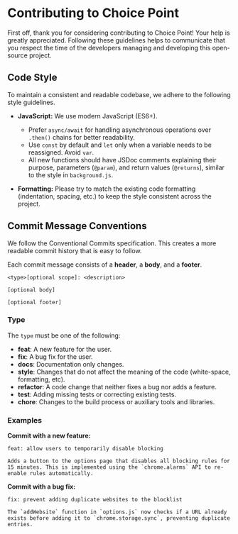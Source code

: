 # Contributing to Choice Point

First off, thank you for considering contributing to Choice Point! Your help is greatly appreciated. Following these guidelines helps to communicate that you respect the time of the developers managing and developing this open-source project.

## Code Style

To maintain a consistent and readable codebase, we adhere to the following style guidelines.

-   **JavaScript:** We use modern JavaScript (ES6+).
    -   Prefer `async/await` for handling asynchronous operations over `.then()` chains for better readability.
    -   Use `const` by default and `let` only when a variable needs to be reassigned. Avoid `var`.
    -   All new functions should have JSDoc comments explaining their purpose, parameters (`@param`), and return values (`@returns`), similar to the style in `background.js`.

-   **Formatting:** Please try to match the existing code formatting (indentation, spacing, etc.) to keep the style consistent across the project.

## Commit Message Conventions

We follow the Conventional Commits specification. This creates a more readable commit history that is easy to follow.

Each commit message consists of a **header**, a **body**, and a **footer**.

```
<type>[optional scope]: <description>

[optional body]

[optional footer]
```

### Type

The `type` must be one of the following:

-   **feat**: A new feature for the user.
-   **fix**: A bug fix for the user.
-   **docs**: Documentation only changes.
-   **style**: Changes that do not affect the meaning of the code (white-space, formatting, etc).
-   **refactor**: A code change that neither fixes a bug nor adds a feature.
-   **test**: Adding missing tests or correcting existing tests.
-   **chore**: Changes to the build process or auxiliary tools and libraries.

### Examples

**Commit with a new feature:**
```
feat: allow users to temporarily disable blocking

Adds a button to the options page that disables all blocking rules for 15 minutes. This is implemented using the `chrome.alarms` API to re-enable rules automatically.
```

**Commit with a bug fix:**
```
fix: prevent adding duplicate websites to the blocklist

The `addWebsite` function in `options.js` now checks if a URL already exists before adding it to `chrome.storage.sync`, preventing duplicate entries.
```
